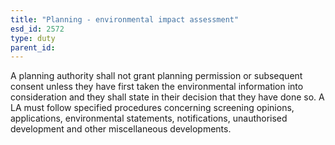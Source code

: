 ```yaml
---
title: "Planning - environmental impact assessment"
esd_id: 2572
type: duty
parent_id:  
---
```


A planning authority shall not grant planning permission or subsequent consent unless they have first taken the environmental information into consideration and they shall state in their decision that they have done so.  A LA must follow specified procedures concerning screening opinions, applications, environmental statements, notifications, unauthorised development and other miscellaneous developments.

